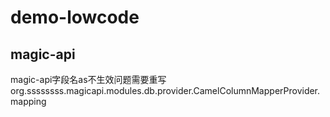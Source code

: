 # demo-lowcode

## magic-api
magic-api字段名as不生效问题需要重写org.ssssssss.magicapi.modules.db.provider.CamelColumnMapperProvider.mapping
